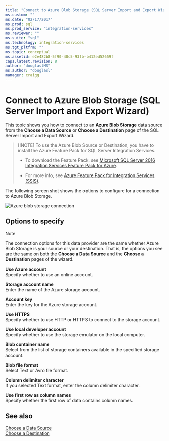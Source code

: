 ```yaml
---
title: "Connect to Azure Blob Storage (SQL Server Import and Export Wizard) | Microsoft Docs"
ms.custom: ""
ms.date: "02/17/2017"
ms.prod: sql
ms.prod_service: "integration-services"
ms.reviewer: ""
ms.suite: "sql"
ms.technology: integration-services
ms.tgt_pltfrm: ""
ms.topic: conceptual
ms.assetid: e2e482b8-5f90-48c5-93fb-b412ed52659f
caps.latest.revision: 8
author: "douglaslMS"
ms.author: "douglasl"
manager: craigg
---
```

# Connect to Azure Blob Storage (SQL Server Import and Export Wizard)
This topic shows you how to connect to an **Azure Blob Storage** data source from the **Choose a Data Source** or **Choose a Destination** page of the SQL Server Import and Export Wizard.

>   [!NOTE]
> To use the Azure Blob Source or Destination, you have to install the Azure Feature Pack for SQL Server Integration Services.
> - To download the Feature Pack, see [Microsoft SQL Server 2016 Integration Services Feature Pack for Azure](https://www.microsoft.com/download/details.aspx?id=49492).
>
> - For more info, see [Azure Feature Pack for Integration Services &#40;SSIS&#41;](../../integration-services/azure-feature-pack-for-integration-services-ssis.md).

The following screen shot shows the options to configure for a connection to Azure Blob Storage.

![Azure blob storage connection](../../integration-services/import-export-data/media/azure-blob-storage-connection.png)

## Options to specify

> [!NOTE]
> The connection options for this data provider are the same whether Azure Blob Storage is your source or your destination. That is, the options you see are the same on both the **Choose a Data Source** and the **Choose a Destination** pages of the wizard.

 **Use Azure account**  
 Specify whether to use an online account.
  
 **Storage account name**  
 Enter the name of the Azure storage account.  
  
**Account key**  
Enter the key for the Azure storage account.  
  
 **Use HTTPS**  
 Specify whether to use HTTP or HTTPS to connect to the storage account.  
  
 **Use local developer account**  
 Specify whether to use the storage emulator on the local computer.  
  
 **Blob container name**  
 Select from the list of storage containers available in the specified storage account.  
  
 **Blob file format**  
 Select Text or Avro file format.  
  
 **Column delimiter character**  
 If you selected Text format, enter the column delimiter character.  
  
 **Use first row as column names**  
 Specify whether the first row of data contains column names.  

## See also
[Choose a Data Source](../../integration-services/import-export-data/choose-a-data-source-sql-server-import-and-export-wizard.md)  
[Choose a Destination](../../integration-services/import-export-data/choose-a-destination-sql-server-import-and-export-wizard.md)

